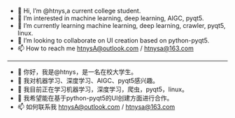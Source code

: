 - 👋 Hi, I’m @htnys,a current college student.
- 👀 I’m interested in machine learning, deep learning, AIGC, pyqt5.
- 🌱 I’m currently learning machine learning, deep learning, crawler, pyqt5, linux.
- 💞️ I’m looking to collaborate on UI creation based on python-pyqt5.
- 📫 How to reach me htnysA@outlook.com / htnysa@163.com
---
- 👋 你好，我是@htnys，是一名在校大学生。
- 👀 我对机器学习、深度学习、AIGC、pyqt5感兴趣。
- 🌱 我目前正在学习机器学习，深度学习，爬虫，pyqt5，linux。
- 💞️ 我希望能在基于python-pyqt5的UI创建方面进行合作。
- 📫 如何联系我 htnysA@outlook.com / htnysa@163.com
<!---
htnys/htnys is a ✨ special ✨ repository because its `README.md` (this file) appears on your GitHub profile.
You can click the Preview link to take a look at your changes.
--->
